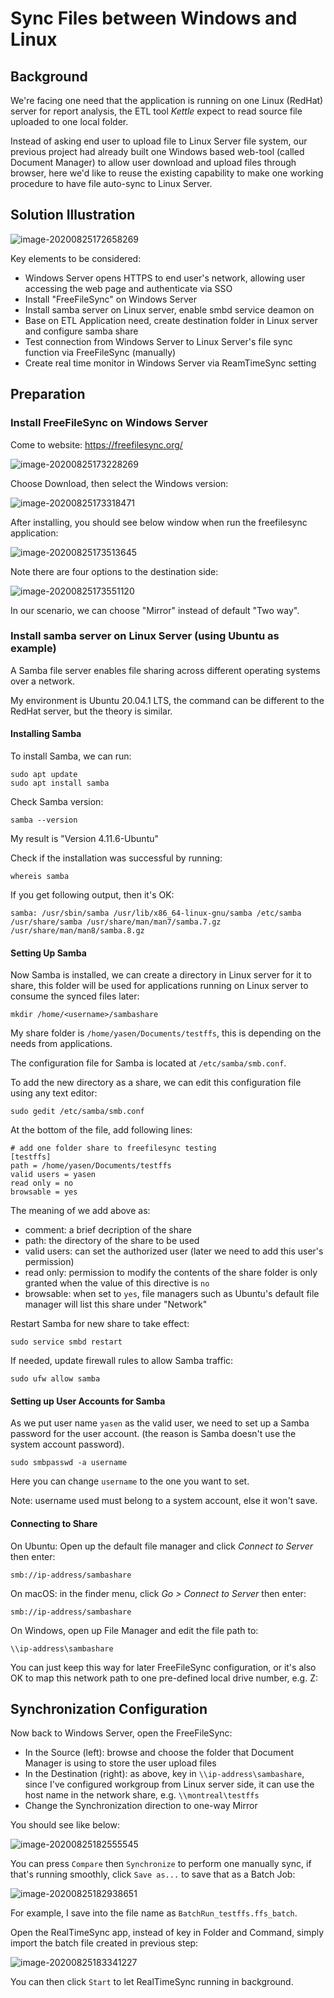 # Sync Files between Windows and Linux

## Background

We're facing one need that the application is running on one Linux (RedHat) server for report analysis, the ETL tool _Kettle_ expect to read source file uploaded to one local folder.

Instead of asking end user to upload file to Linux Server file system, our previous project had already built one Windows based web-tool (called Document Manager) to allow user download and upload files through browser, here we'd like to reuse the existing capability to make one working procedure to have file auto-sync to Linux Server.

## Solution Illustration

![image-20200825172658269](images/image-20200825172658269.png)

Key elements to be considered:

- Windows Server opens HTTPS to end user's network, allowing user accessing the web page and authenticate via SSO
- Install "FreeFileSync" on Windows Server
- Install samba server on Linux server, enable smbd service deamon on
- Base on ETL Application need, create destination folder in Linux server and configure samba share
- Test connection from Windows Server to Linux Server's file sync function via FreeFileSync (manually)
- Create real time monitor in Windows Server via ReamTimeSync setting

## Preparation

### Install FreeFileSync on Windows Server

Come to website: https://freefilesync.org/

![image-20200825173228269](images/image-20200825173228269.png)

Choose Download, then select the Windows version:

![image-20200825173318471](images/image-20200825173318471.png)

After installing, you should see below window when run the freefilesync application:

![image-20200825173513645](images/image-20200825173513645.png)

Note there are four options to the destination side:

![image-20200825173551120](images/image-20200825173551120.png)

In our scenario, we can choose "Mirror" instead of default "Two way".

### Install samba server on Linux Server (using Ubuntu as example)

A Samba file server enables file sharing across different operating systems over a network.

My environment is Ubuntu 20.04.1 LTS, the command can be different to the RedHat server, but the theory is similar.

#### Installing Samba

To install Samba, we can run:

```
sudo apt update
sudo apt install samba
```

Check Samba version:

```
samba --version
```

My result is "Version 4.11.6-Ubuntu"

Check if the installation was successful by running:

```
whereis samba
```

If you get following output, then it's OK:

```
samba: /usr/sbin/samba /usr/lib/x86_64-linux-gnu/samba /etc/samba /usr/share/samba /usr/share/man/man7/samba.7.gz /usr/share/man/man8/samba.8.gz
```

#### Setting Up Samba

Now Samba is installed, we can create a directory in Linux server for it to share, this folder will be used for applications running on Linux server to consume the synced files later:

```
mkdir /home/<username>/sambashare
```

My share folder is `/home/yasen/Documents/testffs`, this is depending on the needs from applications.

The configuration file for Samba is located at `/etc/samba/smb.conf`.

To add the new directory as a share, we can edit this configuration file using any text editor:

```
sudo gedit /etc/samba/smb.conf
```

At the bottom of the file, add following lines:

```
# add one folder share to freefilesync testing
[testffs]
path = /home/yasen/Documents/testffs
valid users = yasen
read only = no
browsable = yes
```

The meaning of we add above as:

- comment: a brief decription of the share
- path: the directory of the share to be used
- valid users: can set the authorized user (later we need to add this user's permission)
- read only: permission to modify the contents of the share folder is only granted when the value of this directive is `no`
- browsable: when set to `yes`, file managers such as Ubuntu's default file manager will list this share under "Network"

Restart Samba for new share to take effect:

```
sudo service smbd restart
```

If needed, update firewall rules to allow Samba traffic:

```
sudo ufw allow samba
```

#### Setting up User Accounts for Samba

As we put user name `yasen` as the valid user, we need to set up a Samba password for the user account. (the reason is Samba doesn't use the system account password).

```
sudo smbpasswd -a username
```

Here you can change `username` to the one you want to set.

Note: username used must belong to a system account, else it won't save.

#### Connecting to Share

On Ubuntu: Open up the default file manager and click _Connect to Server_ then enter:

```
smb://ip-address/sambashare
```

On macOS: in the finder menu, click _Go > Connect to Server_ then enter:

```
smb://ip-address/sambashare
```

On Windows, open up File Manager and edit the file path to:

```
\\ip-address\sambashare
```

You can just keep this way for later FreeFileSync configuration, or it's also OK to map this network path to one pre-defined local drive number, e.g. Z:



## Synchronization Configuration

Now back to Windows Server, open the FreeFileSync:

- In the Source (left): browse and choose the folder that Document Manager is using to store the user upload files
- In the Destination (right): as above, key in `\\ip-address\sambashare`, since I've configured workgroup from Linux server side, it can use the host name in the network share, e.g. `\\montreal\testffs`
- Change the Synchronization direction to one-way Mirror

You should see like below:

![image-20200825182555545](images/image-20200825182555545.png)

You can press `Compare` then `Synchronize` to perform one manually sync, if that's running smoothly, click `Save as...` to save that as a Batch Job:

![image-20200825182938651](images/image-20200825182938651.png)

For example, I save into the file name as `BatchRun_testffs.ffs_batch`.

Open the RealTimeSync app, instead of key in Folder and Command, simply import the batch file created in previous step:

![image-20200825183341227](images/image-20200825183341227.png)

You can then click `Start` to let RealTimeSync running in background.